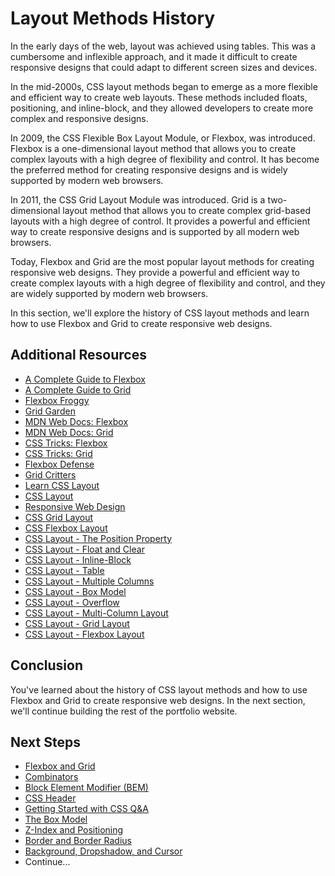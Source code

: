 # Layout Methods History

In the early days of the web, layout was achieved using tables. This was a cumbersome and inflexible approach, and it made it difficult to create responsive designs that could adapt to different screen sizes and devices. 

In the mid-2000s, CSS layout methods began to emerge as a more flexible and efficient way to create web layouts. These methods included floats, positioning, and inline-block, and they allowed developers to create more complex and responsive designs.

In 2009, the CSS Flexible Box Layout Module, or Flexbox, was introduced. Flexbox is a one-dimensional layout method that allows you to create complex layouts with a high degree of flexibility and control. It has become the preferred method for creating responsive designs and is widely supported by modern web browsers.

In 2011, the CSS Grid Layout Module was introduced. Grid is a two-dimensional layout method that allows you to create complex grid-based layouts with a high degree of control. It provides a powerful and efficient way to create responsive designs and is supported by all modern web browsers.

Today, Flexbox and Grid are the most popular layout methods for creating responsive web designs. They provide a powerful and efficient way to create complex layouts with a high degree of flexibility and control, and they are widely supported by modern web browsers.

In this section, we'll explore the history of CSS layout methods and learn how to use Flexbox and Grid to create responsive web designs.

## Additional Resources

- [A Complete Guide to Flexbox](https://css-tricks.com/snippets/css/a-guide-to-flexbox/)
- [A Complete Guide to Grid](https://css-tricks.com/snippets/css/complete-guide-grid/)
- [Flexbox Froggy](https://flexboxfroggy.com/)
- [Grid Garden](https://cssgridgarden.com/)
- [MDN Web Docs: Flexbox](https://developer.mozilla.org/en-US/docs/Web/CSS/CSS_Flexible_Box_Layout)
- [MDN Web Docs: Grid](https://developer.mozilla.org/en-US/docs/Web/CSS/CSS_Grid_Layout)
- [CSS Tricks: Flexbox](https://css-tricks.com/snippets/css/a-guide-to-flexbox/)
- [CSS Tricks: Grid](https://css-tricks.com/snippets/css/complete-guide-grid/)
- [Flexbox Defense](http://www.flexboxdefense.com/)
- [Grid Critters](https://www.gridcritters.com/)
- [Learn CSS Layout](http://learnlayout.com/)
- [CSS Layout](https://developer.mozilla.org/en-US/docs/Learn/CSS/CSS_layout)
- [Responsive Web Design](https://developer.mozilla.org/en-US/docs/Learn/CSS/CSS_layout/Responsive_Design)
- [CSS Grid Layout](https://developer.mozilla.org/en-US/docs/Web/CSS/CSS_Grid_Layout)
- [CSS Flexbox Layout](https://developer.mozilla.org/en-US/docs/Web/CSS/CSS_Flexible_Box_Layout)
- [CSS Layout - The Position Property](https://developer.mozilla.org/en-US/docs/Web/CSS/position)
- [CSS Layout - Float and Clear](https://developer.mozilla.org/en-US/docs/Web/CSS/float)
- [CSS Layout - Inline-Block](https://developer.mozilla.org/en-US/docs/Web/CSS/display)
- [CSS Layout - Table](https://developer.mozilla.org/en-US/docs/Web/CSS/display)
- [CSS Layout - Multiple Columns](https://developer.mozilla.org/en-US/docs/Web/CSS/CSS_Columns)
- [CSS Layout - Box Model](https://developer.mozilla.org/en-US/docs/Web/CSS/CSS_Box_Model/Introduction_to_the_CSS_box_model)
- [CSS Layout - Overflow](https://developer.mozilla.org/en-US/docs/Web/CSS/overflow)
- [CSS Layout - Multi-Column Layout](https://developer.mozilla.org/en-US/docs/Web/CSS/CSS_Columns)
- [CSS Layout - Grid Layout](https://developer.mozilla.org/en-US/docs/Web/CSS/CSS_Grid_Layout)
- [CSS Layout - Flexbox Layout](https://developer.mozilla.org/en-US/docs/Web/CSS/CSS_Flexible_Box_Layout)


## Conclusion

You've learned about the history of CSS layout methods and how to use Flexbox and Grid to create responsive web designs. In the next section, we'll continue building the rest of the portfolio website.

## Next Steps 

- [Flexbox and Grid](./flexbox-grid.md)
- [Combinators](./combinators.md)
- [Block Element Modifier (BEM)](./block-element-modifier-bem.md)
- [CSS Header](./css-header.md)
- [Getting Started with CSS Q&A](./getting-started-with-css-q-a.md)
- [The Box Model](./the-box-model.md)
- [Z-Index and Positioning](./z-index-positioning.md)
- [Border and Border Radius](./border-border-radius.md)
- [Background, Dropshadow, and Cursor](./background-dropshadow-cursor.md)
- Continue... 